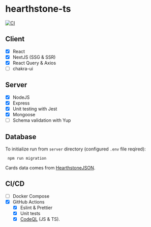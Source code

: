 # hearthstone-ts

[![CI](https://github.com/wozniaklukasz/hearthstone-ts/actions/workflows/ci.yml/badge.svg?branch=main)](https://github.com/wozniaklukasz/hearthstone-ts/actions/workflows/ci.yml)

## Client

- [x] React
- [x] NextJS (SSG & SSR)
- [x] React Query & Axios
- [ ] chakra-ui

## Server

- [x] NodeJS
- [x] Express
- [x] Unit testing with Jest
- [x] Mongoose
- [ ] Schema validation with Yup

## Database

To initialize run from `server` directory (configured `.env` file reqired):
```
 npm run migration
```

Cards data comes from [HearthstoneJSON](https://hearthstonejson.com/).

## CI/CD

- [ ] Docker Compose
- [x] GitHub Actions
  - [x] Eslint & Prettier
  - [x] Unit tests
  - [x] [CodeQL](https://codeql.github.com/) (JS & TS).
